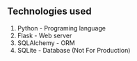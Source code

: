 ## Technologies used 

1. Python - Programing language
2. Flask  - Web server
3. SQLAlchemy - ORM
4. SQLite - Database (Not For Production)


